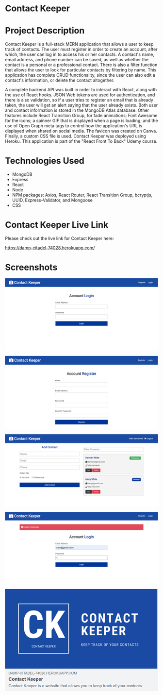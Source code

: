 # Contact Keeper

# Project Description

Contact Keeper is a full-stack MERN application that allows a user to keep track of contacts. The user must register in order to create an account, after which, the user can log in to access his or her contacts. A contact's name, email address, and phone number can be saved, as well as whether the contact is a personal or a professional contact. There is also a filter function that allows the user to look for particular contacts by filtering by name. This application has complete CRUD functionality, since the user can also edit a contact's information, or delete the contact altogether.

A complete backend API was built in order to interact with React, along with the use of React hooks. JSON Web tokens are used for authentication, and there is also validation, so if a user tries to register an email that is already taken, the user will get an alert saying that the user already exists. Both user and contact information is stored in the MongoDB Atlas database. Other features include React Transition Group, for fade animations; Font Awesome for the icons; a spinner GIF that is displayed when a page is loading; and the use of Open Graph meta tags to control how the application's URL is displayed when shared on social media. The favicon was created on Canva. Finally, a custom CSS file is used. Contact Keeper was deployed using Heroku. This application is part of the "React Front To Back" Udemy course.

# Technologies Used

* MongoDB
* Express
* React
* Node
* NPM packages: Axios, React Router, React Transition Group, bcryptjs, UUID, Express-Validator, and Mongoose
* CSS

# Contact Keeper Live Link

Please check out the live link for Contact Keeper here:

https://damp-citadel-74028.herokuapp.com/

# Screenshots

![Screenshot 01](screenshots/contact-keeper-screenshot01.png "Account Login Page")

![Screenshot 02](screenshots/contact-keeper-screenshot02.png "Account Register Page")

![Screenshot 03](screenshots/contact-keeper-screenshot03.png "Contacts Page")

![Screenshot 04](screenshots/contact-keeper-screenshot04.png "Invalid Credentials Example")

![Screenshot 05](screenshots/contact-keeper-screenshot05.png "Preview of Link when Shared on Social Media")
